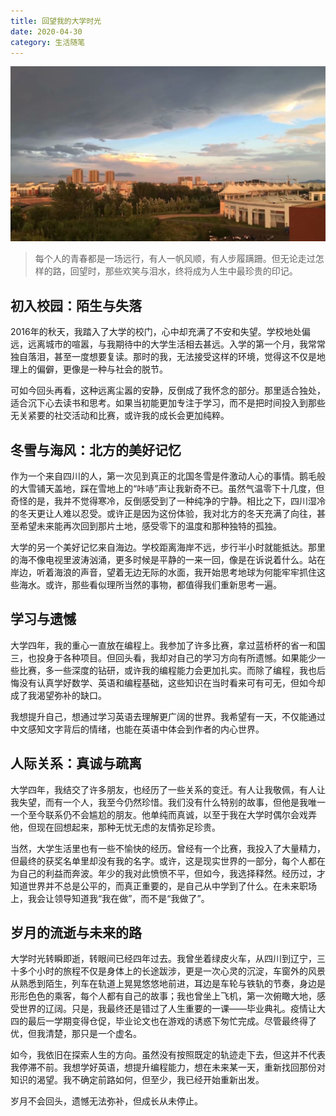 ```yaml
---
title: 回望我的大学时光
date: 2020-04-30
category: 生活随笔
---
```


![](/src/content/images/2020-04-30-1.png)

> 每个人的青春都是一场远行，有人一帆风顺，有人步履蹒跚。但无论走过怎样的路，回望时，那些欢笑与泪水，终将成为人生中最珍贵的印记。

## 初入校园：陌生与失落

2016年的秋天，我踏入了大学的校门，心中却充满了不安和失望。学校地处偏远，远离城市的喧嚣，与我期待中的大学生活相去甚远。入学的第一个月，我常常独自落泪，甚至一度想要复读。那时的我，无法接受这样的环境，觉得这不仅是地理上的偏僻，更像是一种与社会的脱节。

可如今回头再看，这种远离尘嚣的安静，反倒成了我怀念的部分。那里适合独处，适合沉下心去读书和思考。如果当初能更加专注于学习，而不是把时间投入到那些无关紧要的社交活动和比赛，或许我的成长会更加纯粹。

## 冬雪与海风：北方的美好记忆

作为一个来自四川的人，第一次见到真正的北国冬雪是件激动人心的事情。鹅毛般的大雪铺天盖地，踩在雪地上的“咔哧”声让我新奇不已。虽然气温零下十几度，但奇怪的是，我并不觉得寒冷，反倒感受到了一种纯净的宁静。相比之下，四川湿冷的冬天更让人难以忍受。或许正是因为这份体验，我对北方的冬天充满了向往，甚至希望未来能再次回到那片土地，感受零下的温度和那种独特的孤独。

大学的另一个美好记忆来自海边。学校距离海岸不远，步行半小时就能抵达。那里的海不像电视里波涛汹涌，更多时候是平静的一来一回，像是在诉说着什么。站在岸边，听着海浪的声音，望着无边无际的水面，我开始思考地球为何能牢牢抓住这些海水。或许，那些看似理所当然的事物，都值得我们重新思考一遍。

## 学习与遗憾

大学四年，我的重心一直放在编程上。我参加了许多比赛，拿过蓝桥杯的省一和国三，也投身于各种项目。但回头看，我却对自己的学习方向有所遗憾。如果能少一些比赛，多一些深度的钻研，或许我的编程能力会更加扎实。而除了编程，我也后悔没有认真学好数学、英语和编程基础，这些知识在当时看来可有可无，但如今却成了我渴望弥补的缺口。

我想提升自己，想通过学习英语去理解更广阔的世界。我希望有一天，不仅能通过中文感知文字背后的情绪，也能在英语中体会到作者的内心世界。

## 人际关系：真诚与疏离

大学四年，我结交了许多朋友，也经历了一些关系的变迁。有人让我敬佩，有人让我失望，而有一个人，我至今仍然珍惜。我们没有什么特别的故事，但他是我唯一一个至今联系仍不会尴尬的朋友。他单纯而真诚，以至于我在大学时偶尔会戏弄他，但现在回想起来，那种无忧无虑的友情弥足珍贵。

当然，大学生活里也有一些不愉快的经历。曾经有一个比赛，我投入了大量精力，但最终的获奖名单里却没有我的名字。或许，这是现实世界的一部分，每个人都在为自己的利益而奔波。年少的我对此愤愤不平，但如今，我选择释然。经历过，才知道世界并不总是公平的，而真正重要的，是自己从中学到了什么。在未来职场上，我会让领导知道我“我在做”，而不是“我做了”。

## 岁月的流逝与未来的路

大学时光转瞬即逝，转眼间已经四年过去。我曾坐着绿皮火车，从四川到辽宁，三十多个小时的旅程不仅是身体上的长途跋涉，更是一次心灵的沉淀，车窗外的风景从熟悉到陌生，列车在轨道上晃晃悠悠地前进，耳边是车轮与铁轨的节奏，身边是形形色色的乘客，每个人都有自己的故事；我也曾坐上飞机，第一次俯瞰大地，感受世界的辽阔。只是，我最终还是错过了人生重要的一课——毕业典礼。疫情让大四的最后一学期变得仓促，毕业论文也在游戏的诱惑下匆忙完成。尽管最终得了优，但我清楚，那只是一个虚名。

如今，我依旧在探索人生的方向。虽然没有按照既定的轨迹走下去，但这并不代表我停滞不前。我想学好英语，想提升编程能力，想在未来某一天，重新找回那份对知识的渴望。我不确定前路如何，但至少，我已经开始重新出发。

岁月不会回头，遗憾无法弥补，但成长从未停止。
